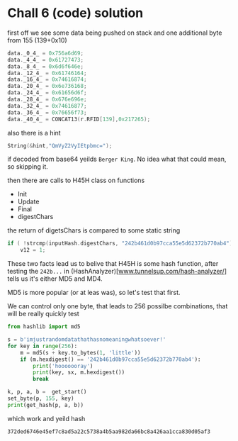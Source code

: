 # Chall 6 (code) solution

first off we see some data being pushed on stack and one additional byte from 155 (139+0x10)
```c
data._0_4_ = 0x756a6d69;
data._4_4_ = 0x61727473;
data._8_4_ = 0x6d6f646e;
data._12_4_ = 0x61746164;
data._16_4_ = 0x74616874;
data._20_4_ = 0x6e736168;
data._24_4_ = 0x61656d6f;
data._28_4_ = 0x676e696e;
data._32_4_ = 0x74616877;
data._36_4_ = 0x76656f73;
data._40_4_ = CONCAT13(r.RFID[139],0x217265);
```

also there is a hint
```c
String(&hint,"QmVyZ2VyIEtpbmc=");
```
if  decoded from base64 yeilds `Berger King`.
No idea what that could mean, so skipping it.

then there are calls to H45H class on functions
 - Init
 - Update
 - Final
 - digestChars

the return of digetsChars is compared to some static string

```c
if ( !strcmp(inputHash.digestChars, "242b461d0b97cca55e5d62372b770ab4") )
	v12 = 1;
```

These two facts lead us to belive that H45H is some hash function, after testing the `242b...` in  (HashAnalyzer)[www.tunnelsup.com/hash-analyzer/]
tells us it's either MD5 and MD4.

MD5 is more popular (or at leas was), so let's test that first.

We can control only one byte, that leads to 256 possilbe combinations, that will be really quickly test


```python
from hashlib import md5

s = b'imjustrandomdatathathasnomeaningwhatsoever!'
for key in range(256):
    m = md5(s + key.to_bytes(1, 'little'))
    if (m.hexdigest() == '242b461d0b97cca55e5d62372b770ab4'):
        print('hooooooray')
        print(key, sx, m.hexdigest())
        break

k, p, a, b =  get_start()
set_byte(p, 155, key)
print(get_hash(p, a, b))
```

which work and yeild hash
```
372ded6746e45ef7c8ad5a22c5738a4b5aa982da66bc8a426aa1cca830d05af3
```


